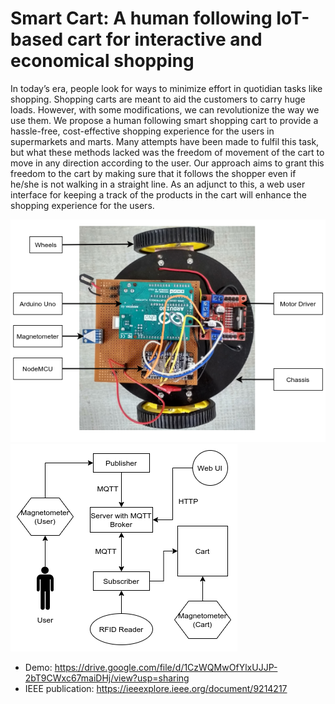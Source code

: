 # Smart Cart: A human following IoT-based cart for interactive and economical shopping

In today’s era, people look for ways to minimize effort in quotidian tasks like shopping. Shopping carts are meant to aid the customers to carry huge loads. However, with some modifications, we can revolutionize the way we use them. We propose a human following smart shopping cart to provide a hassle-free, cost-effective shopping experience for the users in supermarkets and marts. Many attempts have been made to fulfil this task, but what these methods lacked was the freedom of movement of the cart to move in any direction according to the user. Our approach aims to grant this freedom to the cart by making sure that it follows the shopper even if he/she is not walking in a straight line. As an adjunct to this, a web user interface for keeping a track of the products in the cart will enhance the shopping experience for the users.

<img src="images/fig5.png" />
<img src="images/architecture.png" />

- Demo: https://drive.google.com/file/d/1CzWQMwOfYlxUJJP-2bT9CWxc67maiDHj/view?usp=sharing
- IEEE publication: https://ieeexplore.ieee.org/document/9214217